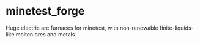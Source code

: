 # minetest_forge

Huge electric arc furnaces for minetest, with non-renewable finite-liquids-like molten ores and metals.

